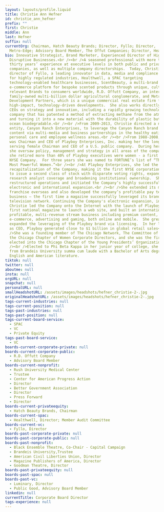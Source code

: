 ```yaml
---
layout: layouts/profile.liquid
title: Christie Ann Hefner
id: christie_ann_hefner
prefix: ""
first: Christie
middle: Ann
last: Hefner
suffix: null
currentOrg: Chairman, Hatch Beauty Brands; Director, Fyllo; Director,
  Metro-Edge; Advisory Board Member, The Offut Companies; Director, Healthwell
bio: Innovative Strategist, Brand Marketer, Experienced Director of High Growth
  Disruptive Businesses.<br /><br />A seasoned professional with more than
  thirty years’ experience at executive levels in both public and private
  companies, as well as multiple company directorships.  Today, Christie is a
  director of Fyllo, a leading innovator in data, media and compliance solutions
  for highly regulated industries, Healthwell, a SPAC targeting
  technology-enabled healthcare businesses, ScentBeauty, a multi-brand
  e-commerce platform for bespoke scented products through unique, culturally
  relevant Brands to consumers worldwide, R.D. Offutt Company, an international,
  family-owned multi-billion dollar agricultural conglomerate, and Metro Edge
  Development Partners, which is a unique commercial real estate firm focused on
  high-impact, technology-driven developments.  She also works directly with
  CEOs on strategy and innovation, including a rapidly growing technology
  company that has patented a method of extracting methane from the atmosphere
  and turning it into a new material with the durability of plastic but that’s
  ocean biodegradable.<br /><br />From 2009-2013, Christie directed a new
  entity, Canyon Ranch Enterprises, to leverage the Canyon Ranch brand and
  content via multi-media and business partnerships in the healthy eating,
  personal care and employee wellness areas.<br /><br />From 1988-2008, Hefner
  was Chairman and CEO of Playboy Enterprises, Inc. making her the longest
  serving female Chairman and CEO of a U.S. public company.  During her tenure,
  she oversaw policy, management and strategy in all areas of the company.  When
  she retired more than 40% of Playboy executives were women - a first for a
  NYSE Company.  For three years she was named to FORTUNE’s list of “The World’s
  Most Powerful Women.”<br /><br />At Playboy Enterprises, she led the
  recapitalization of the Company, making it the first NYSE corporation allowed
  to issue a second class of stock with disparate voting rights, expanding
  research analyst coverage and broadening institutional ownership.  She
  restructured operations and initiated the Company’s highly successful
  electronic and international expansion.<br /><br />She extended its magazine
  franchise overseas and also developed the company’s profitable pay television
  business — the first time a magazine successfully leveraged its brand into a
  television network. Continuing the Company's electronic expansion, in 1994
  Christie led the Company onto the Internet with the launch of Playboy.com, the
  first national magazine to launch a web site, and built an international,
  profitable, multi-revenue stream business including premium content,
  e-commerce, advertising and gaming, both online and mobile.  She greatly
  expanded the leveraging of the Playboy brand via licensing.  In her last year
  as CEO, Playboy generated close to $1 billion in global retail sales<br /><br
  />She was a founding member of The Chicago Network, The Committee of 200, and
  the Chicago Chapter of Women Corporate Directors, and she was the first woman
  elected into the Chicago Chapter of the Young Presidents’ Organization.<br
  /><br />Elected to Phi Beta Kappa in her junior year of college, she graduated
  from Brandeis University summa cum laude with a Bachelor of Arts degree in
  English and American literature.
tiktok: null
twitter: null
aboutme: null
insta: null
orgURL: null
snapchat: null
personalURL: null
smallHeadshotURL: /assets/images/headshots/hefner_christie-2-.jpg
originalHeadshotURL: /assets/images/headshots/hefner_christie-2-.jpg
tags-current-industries: null
tags-current-position: null
tags-past-industries: null
tags-past-position: null
tags-current-board-service:
  - SPAC
  - VC
  - Private Equity
tags-past-board-service:
  - VC
boards-current-corporate-private: null
boards-current-corporate-public:
  - R.D. Offutt Company
  - Advisory Board Member
boards-current-nonprofit:
  - Rush University Medical Center
  - Trustee
  - Center for American Progress Action
  - Director
  - Better Government Association
  - Director
  - Press Forward
  - Director
boards-current-privateequity:
  - Hatch Beauty Brands, Chairman
boards-current-spac:
  - Healthwell, Director; Member Audit Committee
boards-current-vc:
  - Fyllo, Director
boards-past-corporate-private: null
boards-past-corporate-public: null
boards-past-nonprofit:
  - Black Ensemble Theatre, Co-Chair - Capital Campaign
  - Brandeis University,Trustee
  - American Civil Liberties Union, Director
  - Magazine Publishers of America, Director
  - Goodman Theatre, Director
boards-past-privateequity: null
boards-past-spac: null
boards-past-vc:
  - Luminary, Director
  - Public Good, Advisory Board Member
linkedin: null
currentTitle: Corporate Board Director
tags-experience: null
---
```

